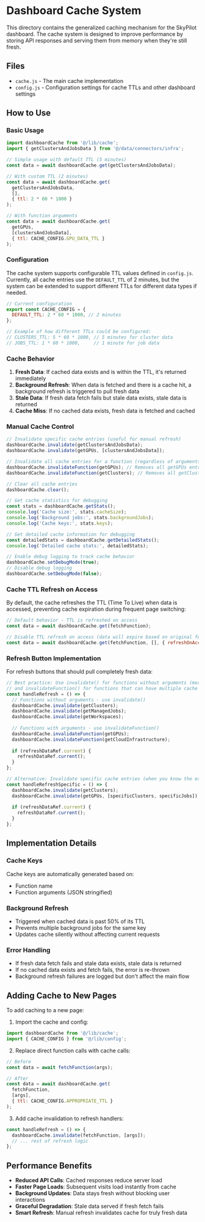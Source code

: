# Dashboard Cache System

This directory contains the generalized caching mechanism for the SkyPilot dashboard. The cache system is designed to improve performance by storing API responses and serving them from memory when they're still fresh.

## Files

- `cache.js` - The main cache implementation
- `config.js` - Configuration settings for cache TTLs and other dashboard settings

## How to Use

### Basic Usage

```javascript
import dashboardCache from '@/lib/cache';
import { getClustersAndJobsData } from '@/data/connectors/infra';

// Simple usage with default TTL (5 minutes)
const data = await dashboardCache.get(getClustersAndJobsData);

// With custom TTL (2 minutes)
const data = await dashboardCache.get(
  getClustersAndJobsData, 
  [], 
  { ttl: 2 * 60 * 1000 }
);

// With function arguments
const data = await dashboardCache.get(
  getGPUs, 
  [clustersAndJobsData], 
  { ttl: CACHE_CONFIG.GPU_DATA_TTL }
);
```

### Configuration

The cache system supports configurable TTL values defined in `config.js`. Currently, all cache entries use the `DEFAULT_TTL` of 2 minutes, but the system can be extended to support different TTLs for different data types if needed.

```javascript
// Current configuration
export const CACHE_CONFIG = {
  DEFAULT_TTL: 2 * 60 * 1000, // 2 minutes
};

// Example of how different TTLs could be configured:
// CLUSTERS_TTL: 5 * 60 * 1000, // 5 minutes for cluster data
// JOBS_TTL: 1 * 60 * 1000,     // 1 minute for job data
```

### Cache Behavior

1. **Fresh Data**: If cached data exists and is within the TTL, it's returned immediately
2. **Background Refresh**: When data is fetched and there is a cache hit, a 
background refresh is triggered to pull fresh data
3. **Stale Data**: If fresh data fetch fails but stale data exists, stale data is returned
4. **Cache Miss**: If no cached data exists, fresh data is fetched and cached

### Manual Cache Control

```javascript
// Invalidate specific cache entries (useful for manual refresh)
dashboardCache.invalidate(getClustersAndJobsData);
dashboardCache.invalidate(getGPUs, [clustersAndJobsData]);

// Invalidate all cache entries for a function (regardless of arguments)
dashboardCache.invalidateFunction(getGPUs); // Removes all getGPUs entries
dashboardCache.invalidateFunction(getClusters); // Removes all getClusters entries

// Clear all cache entries
dashboardCache.clear();

// Get cache statistics for debugging
const stats = dashboardCache.getStats();
console.log('Cache size:', stats.cacheSize);
console.log('Background jobs:', stats.backgroundJobs);
console.log('Cache keys:', stats.keys);

// Get detailed cache information for debugging
const detailedStats = dashboardCache.getDetailedStats();
console.log('Detailed cache stats:', detailedStats);

// Enable debug logging to track cache behavior
dashboardCache.setDebugMode(true);
// Disable debug logging
dashboardCache.setDebugMode(false);
```

### Cache TTL Refresh on Access

By default, the cache refreshes the TTL (Time To Live) when data is accessed, preventing cache expiration during frequent page switching:

```javascript
// Default behavior - TTL is refreshed on access
const data = await dashboardCache.get(fetchFunction);

// Disable TTL refresh on access (data will expire based on original fetch time)
const data = await dashboardCache.get(fetchFunction, [], { refreshOnAccess: false });
```

### Refresh Button Implementation

For refresh buttons that should pull completely fresh data:

```javascript
// Best practice: Use invalidate() for functions without arguments (more efficient)
// and invalidateFunction() for functions that can have multiple cache entries
const handleRefresh = () => {
  // Functions without arguments - use invalidate()
  dashboardCache.invalidate(getClusters);
  dashboardCache.invalidate(getManagedJobs);
  dashboardCache.invalidate(getWorkspaces);
  
  // Functions with arguments - use invalidateFunction()
  dashboardCache.invalidateFunction(getGPUs);
  dashboardCache.invalidateFunction(getCloudInfrastructure);
  
  if (refreshDataRef.current) {
    refreshDataRef.current();
  }
};

// Alternative: Invalidate specific cache entries (when you know the exact arguments)
const handleRefreshSpecific = () => {
  dashboardCache.invalidate(getClusters);
  dashboardCache.invalidate(getGPUs, [specificClusters, specificJobs]);
  
  if (refreshDataRef.current) {
    refreshDataRef.current();
  }
};
```

## Implementation Details

### Cache Keys

Cache keys are automatically generated based on:
- Function name
- Function arguments (JSON stringified)

### Background Refresh

- Triggered when cached data is past 50% of its TTL
- Prevents multiple background jobs for the same key
- Updates cache silently without affecting current requests

### Error Handling

- If fresh data fetch fails and stale data exists, stale data is returned
- If no cached data exists and fetch fails, the error is re-thrown
- Background refresh failures are logged but don't affect the main flow

## Adding Cache to New Pages

To add caching to a new page:

1. Import the cache and config:
```javascript
import dashboardCache from '@/lib/cache';
import { CACHE_CONFIG } from '@/lib/config';
```

2. Replace direct function calls with cache calls:
```javascript
// Before
const data = await fetchFunction(args);

// After  
const data = await dashboardCache.get(
  fetchFunction, 
  [args], 
  { ttl: CACHE_CONFIG.APPROPRIATE_TTL }
);
```

3. Add cache invalidation to refresh handlers:
```javascript
const handleRefresh = () => {
  dashboardCache.invalidate(fetchFunction, [args]);
  // ... rest of refresh logic
};
```

## Performance Benefits

- **Reduced API Calls**: Cached responses reduce server load
- **Faster Page Loads**: Subsequent visits load instantly from cache
- **Background Updates**: Data stays fresh without blocking user interactions
- **Graceful Degradation**: Stale data served if fresh fetch fails
- **Smart Refresh**: Manual refresh invalidates cache for truly fresh data 